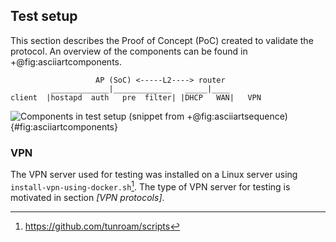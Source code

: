 ## Test setup

This section describes the Proof of Concept (PoC)
created to validate the protocol.
An overview of the components can be found in +@fig:asciiartcomponents.

```
                   AP (SoC) <-----L2----> router
         _____________|_____________   _____|____
client  |hostapd  auth   pre  filter| |DHCP   WAN|   VPN
```
![Components in test setup (snippet from +@fig:asciiartsequence)](/pixel.png){#fig:asciiartcomponents}


### VPN

The VPN server used for testing was installed on a Linux server
using `install-vpn-using-docker.sh`[^installvpn].
The type of VPN server for testing is motivated in section
*[VPN protocols]*.

[^installvpn]: https://github.com/tunroam/scripts

